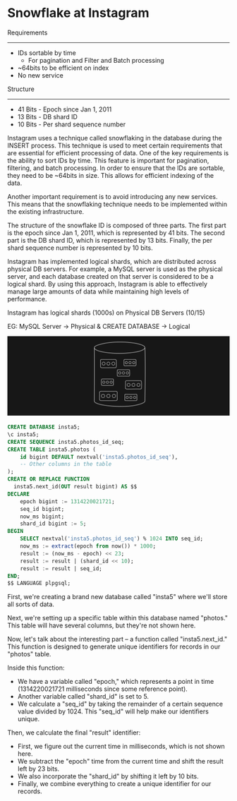 # Snowflake at Instagram

Requirements

---

- IDs sortable by time
  - For pagination and Filter and Batch processing
- ~64bits to be efficient on index
- No new service

Structure

---

- 41 Bits - Epoch since Jan 1, 2011
- 13 Bits - DB shard ID
- 10 Bits - Per shard sequence number

Instagram uses a technique called snowflaking in the database during the INSERT process. This technique is used to meet certain requirements that are essential for efficient processing of data. One of the key requirements is the ability to sort IDs by time. This feature is important for pagination, filtering, and batch processing. In order to ensure that the IDs are sortable, they need to be ~64bits in size. This allows for efficient indexing of the data.

Another important requirement is to avoid introducing any new services. This means that the snowflaking technique needs to be implemented within the existing infrastructure.

The structure of the snowflake ID is composed of three parts. The first part is the epoch since Jan 1, 2011, which is represented by 41 bits. The second part is the DB shard ID, which is represented by 13 bits. Finally, the per shard sequence number is represented by 10 bits.

Instagram has implemented logical shards, which are distributed across physical DB servers. For example, a MySQL server is used as the physical server, and each database created on that server is considered to be a logical shard. By using this approach, Instagram is able to effectively manage large amounts of data while maintaining high levels of performance.

Instagram has logical shards (1000s) on Physical DB Servers (10/15)

EG: MySQL Server → Physical & CREATE DATABASE → Logical

![ID distribution demonstration](../../Images/Design%20a%20Distributed%20ID%20Generators/didg-6.png)

```sql
CREATE DATABASE insta5;
\c insta5;
CREATE SEQUENCE insta5.photos_id_seq;
CREATE TABLE insta5.photos (
    id bigint DEFAULT nextval('insta5.photos_id_seq'),
    -- Other columns in the table
);
CREATE OR REPLACE FUNCTION
  insta5.next_id(OUT result bigint) AS $$
DECLARE
    epoch bigint := 1314220021721;
    seq_id bigint;
    now_ms bigint;
    shard_id bigint := 5;
BEGIN
    SELECT nextval('insta5.photos_id_seq') % 1024 INTO seq_id;
    now_ms := extract(epoch from now()) * 1000;
    result := (now_ms - epoch) << 23;
    result := result | (shard_id << 10);
    result := result | seq_id;
END;
$$ LANGUAGE plpgsql;
```

First, we're creating a brand new database called "insta5" where we'll store all sorts of data.

Next, we're setting up a specific table within this database named "photos." This table will have several columns, but they're not shown here.

Now, let's talk about the interesting part – a function called "insta5.next_id." This function is designed to generate unique identifiers for records in our "photos" table.

Inside this function:

- We have a variable called "epoch," which represents a point in time (1314220021721 milliseconds since some reference point).
- Another variable called "shard_id" is set to 5.
- We calculate a "seq_id" by taking the remainder of a certain sequence value divided by 1024. This "seq_id" will help make our identifiers unique.

Then, we calculate the final "result" identifier:

- First, we figure out the current time in milliseconds, which is not shown here.
- We subtract the "epoch" time from the current time and shift the result left by 23 bits.
- We also incorporate the "shard_id" by shifting it left by 10 bits.
- Finally, we combine everything to create a unique identifier for our records.
